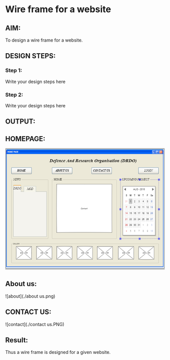 # Wire frame for a website

## AIM:
To design a wire frame for a website.

## DESIGN STEPS:

### Step 1:
Write your design steps here 

### Step 2:
Write your design steps here

## OUTPUT:

## HOMEPAGE:
![homepage](./homepage.PNG)
## About us:
![about](./about us.png)
## CONTACT US:
![contact](./contact us.PNG)

## Result:
Thus a wire frame is designed for a given website.
